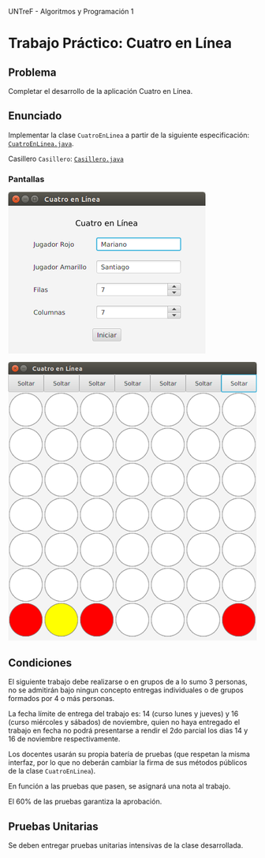 UNTreF - Algoritmos y Programación 1

# Trabajo Práctico: Cuatro en Línea

## Problema

Completar el desarrollo de la aplicación Cuatro en Línea.

## Enunciado

Implementar la clase `CuatroEnLinea` a partir de la siguiente especificación: [`CuatroEnLinea.java`](./src/juego/CuatroEnLinea.java).

Casillero `Casillero`: [`Casillero.java`](./src/juego/Casillero.java)

### Pantallas

![Inicio](./img/pantalla-inicio.png)

![Tablero](./img/pantalla-tablero.png)

## Condiciones

El siguiente trabajo debe realizarse o en grupos de a lo sumo 3 personas, 
no se admitirán bajo ningun concepto entregas individuales o de grupos formados por 4 o más personas.

La fecha límite de entrega del trabajo es: 14 (curso lunes y jueves) y 16 (curso miércoles y sábados) de noviembre, 
quien no haya entregado el trabajo en fecha no podrá presentarse a rendir el 2do parcial 
los dias 14 y 16 de noviembre respectivamente.

Los docentes usarán su propia batería de pruebas (que respetan la misma interfaz, 
por lo que no deberán cambiar la firma de sus métodos públicos de la clase `CuatroEnLinea`).

En función a las pruebas que pasen, se asignará una nota al trabajo. 

El 60% de las pruebas garantiza la aprobación.

## Pruebas Unitarias

Se deben entregar pruebas unitarias intensivas de la clase desarrollada.

